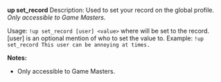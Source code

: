**up set_record**
Description: Used to set your record on the global profile.
*Only accessible to Game Masters.*

Usage: `!up set_record [user] <value>` where <value> will be set to the record. [user] is an optional mention of who to set the value to.
Example: `!up set_record This user can be annoying at times.`

**Notes:**
 - Only accessible to Game Masters.
